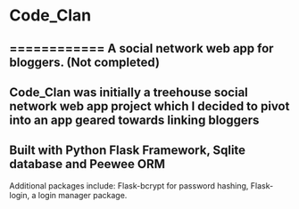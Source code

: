 # Code_Clan
============
A social network web app for bloggers. (Not completed)
--------------------------------------
Code_Clan was initially a treehouse social network web app project which I decided to pivot into an app geared towards linking bloggers
----
Built with Python Flask Framework, Sqlite database and Peewee ORM
----
Additional packages include:
Flask-bcrypt for password hashing, 
Flask-login, a login manager package.


